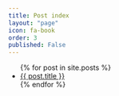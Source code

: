 ```yaml
---
title: Post index
layout: "page"
icon: fa-book
order: 3
published: False
---
```


<ul>
  {% for post in site.posts %}
    <li>
      <a href="{{ post.url }}">{{ post.title }}</a>
    </li>
  {% endfor %}
</ul>